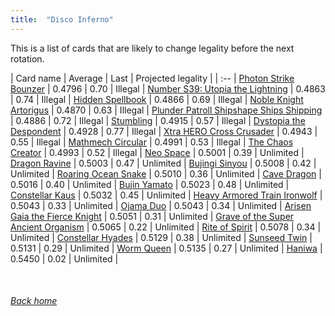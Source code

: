 ```yaml
---
title:  "Disco Inferno"
---
```


This is a list of cards that are likely to change legality before the next rotation.

| Card name | Average | Last | Projected legality |
| :-- |
[Photon Strike Bounzer](https://db.ygoprodeck.com/card/?search=Photon%20Strike%20Bounzer) | 0.4796 | 0.70 | Illegal |
[Number S39: Utopia the Lightning](https://db.ygoprodeck.com/card/?search=Number%20S39:%20Utopia%20the%20Lightning) | 0.4863 | 0.74 | Illegal |
[Hidden Spellbook](https://db.ygoprodeck.com/card/?search=Hidden%20Spellbook) | 0.4866 | 0.69 | Illegal |
[Noble Knight Artorigus](https://db.ygoprodeck.com/card/?search=Noble%20Knight%20Artorigus) | 0.4870 | 0.63 | Illegal |
[Plunder Patroll Shipshape Ships Shipping](https://db.ygoprodeck.com/card/?search=Plunder%20Patroll%20Shipshape%20Ships%20Shipping) | 0.4886 | 0.72 | Illegal |
[Stumbling](https://db.ygoprodeck.com/card/?search=Stumbling) | 0.4915 | 0.57 | Illegal |
[Dystopia the Despondent](https://db.ygoprodeck.com/card/?search=Dystopia%20the%20Despondent) | 0.4928 | 0.77 | Illegal |
[Xtra HERO Cross Crusader](https://db.ygoprodeck.com/card/?search=Xtra%20HERO%20Cross%20Crusader) | 0.4943 | 0.55 | Illegal |
[Mathmech Circular](https://db.ygoprodeck.com/card/?search=Mathmech%20Circular) | 0.4991 | 0.53 | Illegal |
[The Chaos Creator](https://db.ygoprodeck.com/card/?search=The%20Chaos%20Creator) | 0.4993 | 0.52 | Illegal |
[Neo Space](https://db.ygoprodeck.com/card/?search=Neo%20Space) | 0.5001 | 0.39 | Unlimited |
[Dragon Ravine](https://db.ygoprodeck.com/card/?search=Dragon%20Ravine) | 0.5003 | 0.47 | Unlimited |
[Bujingi Sinyou](https://db.ygoprodeck.com/card/?search=Bujingi%20Sinyou) | 0.5008 | 0.42 | Unlimited |
[Roaring Ocean Snake](https://db.ygoprodeck.com/card/?search=Roaring%20Ocean%20Snake) | 0.5010 | 0.36 | Unlimited |
[Cave Dragon](https://db.ygoprodeck.com/card/?search=Cave%20Dragon) | 0.5016 | 0.40 | Unlimited |
[Bujin Yamato](https://db.ygoprodeck.com/card/?search=Bujin%20Yamato) | 0.5023 | 0.48 | Unlimited |
[Constellar Kaus](https://db.ygoprodeck.com/card/?search=Constellar%20Kaus) | 0.5032 | 0.45 | Unlimited |
[Heavy Armored Train Ironwolf](https://db.ygoprodeck.com/card/?search=Heavy%20Armored%20Train%20Ironwolf) | 0.5043 | 0.33 | Unlimited |
[Ojama Duo](https://db.ygoprodeck.com/card/?search=Ojama%20Duo) | 0.5043 | 0.34 | Unlimited |
[Arisen Gaia the Fierce Knight](https://db.ygoprodeck.com/card/?search=Arisen%20Gaia%20the%20Fierce%20Knight) | 0.5051 | 0.31 | Unlimited |
[Grave of the Super Ancient Organism](https://db.ygoprodeck.com/card/?search=Grave%20of%20the%20Super%20Ancient%20Organism) | 0.5065 | 0.22 | Unlimited |
[Rite of Spirit](https://db.ygoprodeck.com/card/?search=Rite%20of%20Spirit) | 0.5078 | 0.34 | Unlimited |
[Constellar Hyades](https://db.ygoprodeck.com/card/?search=Constellar%20Hyades) | 0.5129 | 0.38 | Unlimited |
[Sunseed Twin](https://db.ygoprodeck.com/card/?search=Sunseed%20Twin) | 0.5131 | 0.29 | Unlimited |
[Worm Queen](https://db.ygoprodeck.com/card/?search=Worm%20Queen) | 0.5135 | 0.27 | Unlimited |
[Haniwa](https://db.ygoprodeck.com/card/?search=Haniwa) | 0.5450 | 0.02 | Unlimited |

<br>

###### [Back home](index)